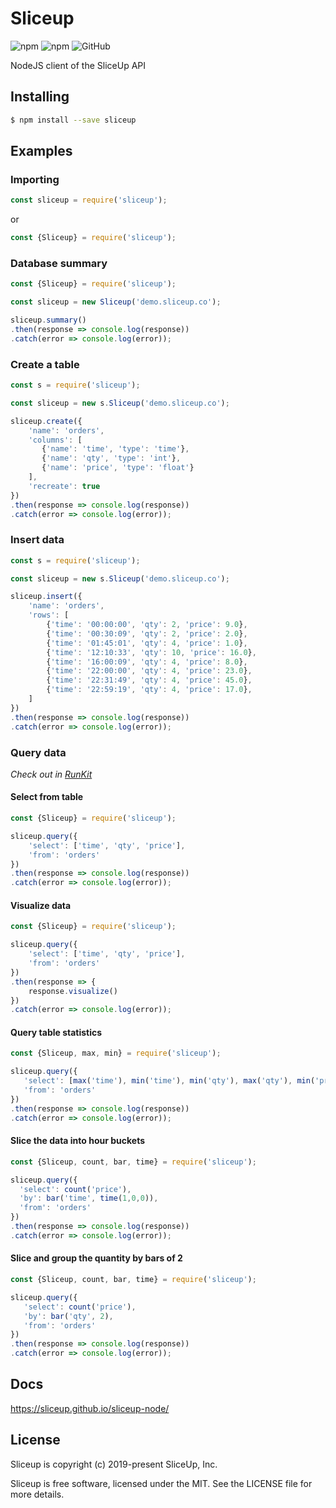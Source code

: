 # Sliceup

![npm](https://img.shields.io/npm/v/sliceup) ![npm](https://img.shields.io/npm/dt/sliceup) ![GitHub](https://img.shields.io/github/license/sliceup/sliceup-node)

NodeJS client of the SliceUp API

Installing
---
```bash
$ npm install --save sliceup
```

Examples
---

### Importing

```js
const sliceup = require('sliceup');
```
or
```js
const {Sliceup} = require('sliceup');
```

### Database summary

```js
const {Sliceup} = require('sliceup');

const sliceup = new Sliceup('demo.sliceup.co');

sliceup.summary()
.then(response => console.log(response))
.catch(error => console.log(error));
```

### Create a table

```js
const s = require('sliceup');

const sliceup = new s.Sliceup('demo.sliceup.co');

sliceup.create({
    'name': 'orders',
    'columns': [
       {'name': 'time', 'type': 'time'},
       {'name': 'qty', 'type': 'int'},
       {'name': 'price', 'type': 'float'}
    ],
    'recreate': true
})
.then(response => console.log(response))
.catch(error => console.log(error));
```

### Insert data

```js
const s = require('sliceup');

const sliceup = new s.Sliceup('demo.sliceup.co');

sliceup.insert({
    'name': 'orders', 
    'rows': [
        {'time': '00:00:00', 'qty': 2, 'price': 9.0},
        {'time': '00:30:09', 'qty': 2, 'price': 2.0},
        {'time': '01:45:01', 'qty': 4, 'price': 1.0},
        {'time': '12:10:33', 'qty': 10, 'price': 16.0},
        {'time': '16:00:09', 'qty': 4, 'price': 8.0},
        {'time': '22:00:00', 'qty': 4, 'price': 23.0},
        {'time': '22:31:49', 'qty': 4, 'price': 45.0},
        {'time': '22:59:19', 'qty': 4, 'price': 17.0},
    ]
})
.then(response => console.log(response))
.catch(error => console.log(error));
```

### Query data
*Check out in [RunKit](https://runkit.com/sliceup/5d7c162cea9933001c32a424)*

#### Select from table

```js
const {Sliceup} = require('sliceup');

sliceup.query({
    'select': ['time', 'qty', 'price'],
    'from': 'orders'
})
.then(response => console.log(response))
.catch(error => console.log(error));
```

#### Visualize data

```js
const {Sliceup} = require('sliceup');

sliceup.query({
    'select': ['time', 'qty', 'price'],
    'from': 'orders'
})
.then(response => {
    response.visualize()
})
.catch(error => console.log(error));
```

#### Query table statistics

```js
const {Sliceup, max, min} = require('sliceup');

sliceup.query({
   'select': [max('time'), min('time'), min('qty'), max('qty'), min('price'), max('price')],
   'from': 'orders'
})
.then(response => console.log(response))
.catch(error => console.log(error));
```

#### Slice the data into hour buckets

```js
const {Sliceup, count, bar, time} = require('sliceup');

sliceup.query({
  'select': count('price'),
  'by': bar('time', time(1,0,0)),
  'from': 'orders'
})
.then(response => console.log(response))
.catch(error => console.log(error));
```

#### Slice and group the quantity by bars of 2

```js
const {Sliceup, count, bar, time} = require('sliceup');

sliceup.query({
   'select': count('price'),
   'by': bar('qty', 2),
   'from': 'orders'
})
.then(response => console.log(response))
.catch(error => console.log(error));
```

Docs
---

https://sliceup.github.io/sliceup-node/

License
---

Sliceup is copyright (c) 2019-present SliceUp, Inc.

Sliceup is free software, licensed under the MIT. See the LICENSE file for more details.